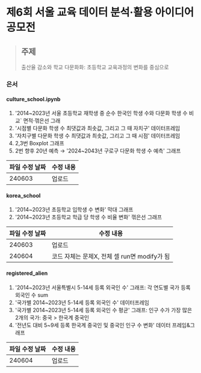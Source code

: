 # 제6회 서울 교육 데이터 분석·활용 아이디어 공모전
> ## 주제
> 출산율 감소와 학교 다문화화: 초등학교 교육과정의 변화를 중심으로

### 은서

#### culture_school.ipynb
1. '2014~2023년 서울 초등학교 재학생 중 순수 한국인 학생 수와 다문화 학생 수 비교` 면적·꺾은선 그래
2. '시점별 다문화 학생 수 최댓값과 최솟값, 그리고 그 때 자치구' 데이터프레임
3. '자치구별 다문화 학생 수 최댓값과 최솟값, 그리고 그 때 시점' 데이터프레임
4. 2,3번 Boxplot 그래프
5. 2번 향후 20년 예측 → '2024~2043년 구로구 다문화 학생 수 예측' 그래프
   
|파일 수정 날짜|수정 내용|
|---|---|
|240603|업로드|

 #### korea_school
 1. '2014~2023년 초등학교 입학생 수 변화' 막대 그래프
 2. '2014~2023년 초등학교 학급 당 학생 수 비율 변화' 꺾은선 그래프

|파일 수정 날짜|수정 내용|
|---|---|
|240603|업로드|
|240604|코드 자체는 문제X, 전체 셀 run면 modify가 됨|

#### registered_alien
1. '2014~2023년 서울특별시 5-14세 등록 외국인 수' 그래프: 각 연도별 국가 등록 외국인 수 sum
2. '국가별 2014~2023년 5-14세 등록 외국인 수' 데이터프레임
3. '국가별 2014~2023년 5-14세 등록 외국인 수 평균' 그래프: 인구 수가 가장 많은 2개의 국가: 중국 > 한국계 중국인
4. '전년도 대비 5~9세 등록 한국계 중국인 및 중국인 인구 수 변화' 데이터 프레임&그래프

|파일 수정 날짜|수정 내용|
|---|---|
|240604|업로드|
